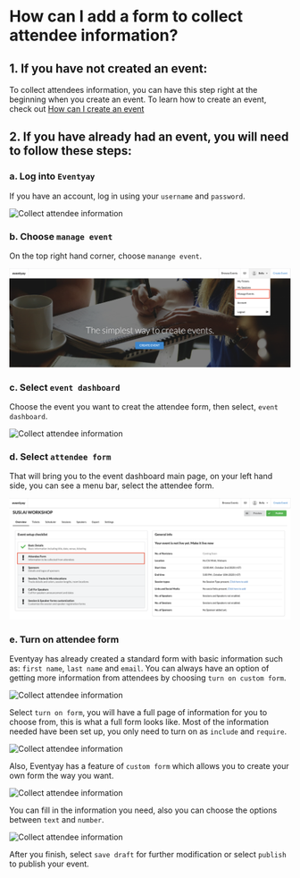 # How can I add a form to collect attendee information? 

## 1. If you have not created an event: 

To collect attendees information, you can have this step right at the beginning when you create an event. To learn how to create an event, check out [How can I create an event](https://github.com/bellaphan/support.eventyay.com-1/blob/bella-2/event-setup/How-can-I-create-an-event.md)


## 2. If you have already had an event, you will need to follow these steps: 


### a. Log into `Eventyay`

If you have an account, log in using your `username` and `password`.


![Collect attendee information](/images/Log-in-page.png)


### b. Choose `manage event` 


On the top right hand corner, choose `manange event`.


![Collect attendee information](/images/Manage-Event-Bar.png)


### c. Select `event dashboard`
Choose the event you want to creat the attendee form, then select, `event dashboard`.

![Collect attendee information](/images/Event-dashboard.png)


### d. Select `attendee form` 
That will bring you to the event dashboard main page, on your left hand side, you can see a menu bar, select the attendee form.



![Collect attendee information](/images/How-can-I-add-a-form-to-collect-attendee-information-select-attendee.png)


### e. Turn on attendee form

Eventyay has already created a standard form with basic information such as: `first name`, `last name` and `email`. You can always have an option of getting more information from attendees by choosing `turn on custom form`. 

![Collect attendee information](/images/How-can-I-add-a-form-to-collect-attendee-information-turn-on-form.png)


Select `turn on form`, you will have a full page of information for you to choose from, this is what a full form looks like. 
Most of the information needed have been set up, you only need to turn on as `include` and `require`.


![Collect attendee information](/images/How-do-I-add-a-form-to-collect-attendee-information-full-form.png)


Also, Eventyay has a feature of `custom form` which allows you to create your own form the way you want. 


![Collect attendee information](/images/How-do-I-add-a-form-to-collect-attendee-information-full-form.png)


You can fill in the information you need, also you can choose the options between `text` and `number`. 


![Collect attendee information](/images/How-to-add-a-form-to-collect-attendee-information-add-custom-form-field.png)


After you finish, select `save draft` for further modification or select `publish` to publish your event. 

